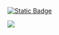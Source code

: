 [![Static Badge](https://img.shields.io/badge/Blog-Yang%20Cao's%20Blog-blue)](https://blog.yang-cao.com/)

<picture>
  <source
    srcset="https://github-readme-stats.vercel.app/api/top-langs/?username=gunale0926&layout=compact&theme=dark"
    media="(prefers-color-scheme: dark)"
  />
  <source
    srcset="https://github-readme-stats.vercel.app/api/top-langs/?username=gunale0926&layout=compact"
    media="(prefers-color-scheme: light), (prefers-color-scheme: no-preference)"
  />
  <img src="https://github-readme-stats.vercel.app/api/top-langs/?username=gunale0926&layout=compact" />
</picture>
